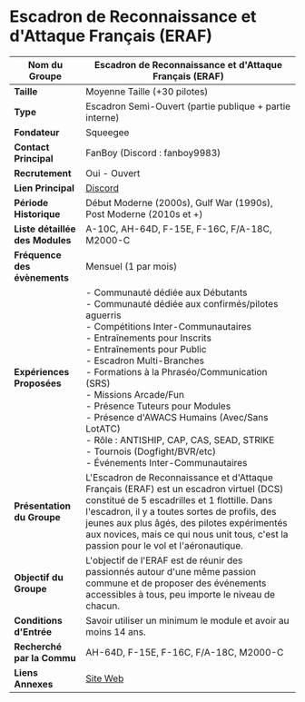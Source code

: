 # Escadron de Reconnaissance et d'Attaque Français (ERAF)

| **Nom du Groupe**                           | Escadron de Reconnaissance et d'Attaque Français (ERAF) |
|---------------------------------------------|---------------------------------------------------------|
| **Taille**                                  | Moyenne Taille (+30 pilotes)                            |
| **Type**                                    | Escadron Semi-Ouvert (partie publique + partie interne)|
| **Fondateur**                               | Squeegee                                                |
| **Contact Principal**                       | FanBoy (Discord : fanboy9983)                           |
| **Recrutement**                             | Oui - Ouvert                                           |
| **Lien Principal**                          | [Discord](https://discord.gg/ucD3ccF4g7)               |
| **Période Historique**                      | Début Moderne (2000s), Gulf War (1990s), Post Moderne (2010s et +) |
| **Liste détaillée des Modules**             | A-10C, AH-64D, F-15E, F-16C, F/A-18C, M2000-C          |
| **Fréquence des évènements**               | Mensuel (1 par mois)                                   |
| **Expériences Proposées**                   | - Communauté dédiée aux Débutants <br> - Communauté dédiée aux confirmés/pilotes aguerris <br> - Compétitions Inter-Communautaires <br> - Entraînements pour Inscrits <br> - Entraînements pour Public <br> - Escadron Multi-Branches <br> - Formations à la Phraséo/Communication (SRS) <br> - Missions Arcade/Fun <br> - Présence Tuteurs pour Modules <br> - Présence d'AWACS Humains (Avec/Sans LotATC) <br> - Rôle : ANTISHIP, CAP, CAS, SEAD, STRIKE <br> - Tournois (Dogfight/BVR/etc) <br> - Événements Inter-Communautaires |
| **Présentation du Groupe**                  | L'Escadron de Reconnaissance et d'Attaque Français (ERAF) est un escadron virtuel (DCS) constitué de 5 escadrilles et 1 flottille. Dans l'escadron, il y a toutes sortes de profils, des jeunes aux plus âgés, des pilotes expérimentés aux novices, mais ce qui nous unit tous, c'est la passion pour le vol et l'aéronautique. |
| **Objectif du Groupe**                      | L'objectif de l'ERAF est de réunir des passionnés autour d'une même passion commune et de proposer des événements accessibles à tous, peu importe le niveau de chacun. |
| **Conditions d'Entrée**                     | Savoir utiliser un minimum le module et avoir au moins 14 ans. |
| **Recherché par la Commu**                  | AH-64D, F-15E, F-16C, F/A-18C, M2000-C                 |
| **Liens Annexes**                           | [Site Web](https://escadron-eraf.webador.fr/)           |

